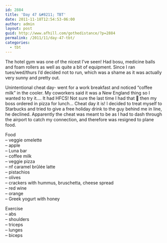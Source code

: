 ```yaml
---
id: 2884
title: 'Day 47 &#8211; TBT'
date: 2011-11-18T12:54:53-06:00
author: admin
layout: post
guid: http://www.afhill.com/gothedistance/?p=2884
permalink: /2011/11/day-47-tbt/
categories:
  - tbt
---
```

The hotel gym was one of the nicest I&#8217;ve seen! Had bosu, medicine balls and foam rollers as well as quite a bit of equipment. Since I ran tues/wed/thurs I&#8217;d decided not to run, which was a shame as it was actually very sunny and pretty out. 

Unintentional cheat day- went for a work breakfast and noticed &#8220;coffee milk&#8221; in the cooler. My coworkers said it was a New England thing so I wanted to try it&#8230;. It had HFCS! Not sure the last time I had that 🙁 then my boss ordered in pizza for lunch&#8230; Cheat day it is! I decided to treat myself to Starbucks and tried to give a free holiday drink to the guy behind me in line, he declined. Apparently the cheat was meant to be as I had to dash through the airport to catch my connection, and therefore was resigned to plane food. 

Food  
&#8211; veggie omelette  
&#8211; apple  
&#8211; Luna bar  
&#8211; coffee milk  
&#8211; veggie pizza  
&#8211; nf caramel brûlée latte  
&#8211; pistachios  
&#8211; olives  
&#8211; crackers with hummus, bruschetta, cheese spread  
&#8211; red wine  
&#8211; orange  
&#8211; Greek yogurt with honey

Exercise  
&#8211; abs  
&#8211; shoulders  
&#8211; triceps  
&#8211; lunges  
&#8211; biceps